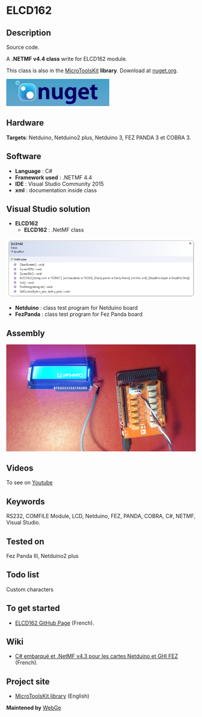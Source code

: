 # ELCD162

## Description

Source code.

A **.NETMF v4.4 class** write for ELCD162 module.

This class is also in the [MicroToolsKit](https://www.nuget.org/packages/WEBGE.Microtoolskit/) **library**. Download at [nuget.org](https://www.nuget.org).

![nuget](img/nuget.JPG)

## Hardware

**Targets**: Netduino, Netduino2 plus, Netduino 3, FEZ PANDA 3 et COBRA 3.

## Software

* **Language** : C#
* **Framework used** : .NETMF 4.4
* **IDE** : Visual Studio Community 2015
* **xml** : documentation inside class  

## Visual Studio solution

* **ELCD162**
  * **ELCD162** : .NetMF class

![ELCD162](img/ELCD162.png)

* **Netduino** : class test program for Netduino board
* **FezPanda** : class test program for Fez Panda board

## Assembly

![Assembly](img/ELCD162.jpg)

## Videos

To see on [Youtube](https://youtu.be/_ok8rHgtsDo)

## Keywords

RS232, COMFILE Module, LCD, Netduino, FEZ, PANDA, COBRA, C#, NETMF, Visual Studio.

## Tested on

Fez Panda III, Netduino2 plus

## Todo list


Custom characters

## To get started

* [ELCD162 GitHub Page](http://webge.github.io/ELCD162/) (French).

## Wiki

* [C# embarqué et .NetMF v4.3 pour les cartes Netduino et GHI FEZ](https://webge.fr/dokuwiki/doku.php?id=archives:netmf43:accueilnetmf) (French).

## Project site

* [MicroToolsKit library](http://webge.dyndns-server.com/dokuwiki/doku.php?id=netmf43:6_microtoolskit) (English)

**Maintened by** [WebGe](mailto:philippemariano@gmail.com)

